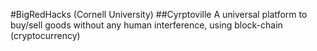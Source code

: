 #BigRedHacks (Cornell University)
##Cyrptoville
 A universal platform to buy/sell goods without any human interference, using block-chain (cryptocurrency)
 
